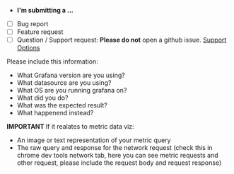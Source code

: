 * **I'm submitting a ...**
- [ ] Bug report
- [ ] Feature request
- [ ] Question / Support request: **Please do not** open a github issue. [Support Options](https://grafana.org/support/)

Please include this information:
- What Grafana version are you using?
- What datasource are you using?
- What OS are you running grafana on?
- What did you do?
- What was the expected result?
- What happenend instead?

**IMPORTANT** If it realates to metric data viz:
- An image or text representation of your metric query
- The raw query and response for the network request (check this in chrome dev tools network tab, here you can see metric requests and other request, please include the request body and request response)

